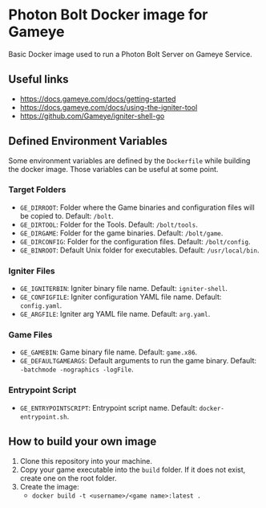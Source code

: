 # Photon Bolt Docker image for Gameye

Basic Docker image used to run a Photon Bolt Server on Gameye Service.

## Useful links

- <https://docs.gameye.com/docs/getting-started>
- <https://docs.gameye.com/docs/using-the-igniter-tool>
- <https://github.com/Gameye/igniter-shell-go>

## Defined Environment Variables

Some environment variables are defined by the `Dockerfile` while building the docker image.
Those variables can be useful at some point.

### Target Folders

- `GE_DIRROOT`: Folder where the Game binaries and configuration files will be copied to. Default: `/bolt`.
- `GE_DIRTOOL`: Folder for the Tools. Default: `/bolt/tools`.
- `GE_DIRGAME`: Folder for the game binaries. Default: `/bolt/game`.
- `GE_DIRCONFIG`: Folder for the configuration files. Default: `/bolt/config`.
- `GE_BINROOT`: Default Unix folder for executables. Default: `/usr/local/bin`.

### Igniter Files

- `GE_IGNITERBIN`: Igniter binary file name. Default: `igniter-shell`.
- `GE_CONFIGFILE`: Igniter configuration YAML file name. Default: `config.yaml`.
- `GE_ARGFILE`: Igniter arg YAML file name. Default: `arg.yaml`.

### Game Files

- `GE_GAMEBIN`: Game binary file name. Default: `game.x86`.
- `GE_DEFAULTGAMEARGS`: Default arguments to run the game binary. Default: `-batchmode -nographics -logFile`.

### Entrypoint Script

- `GE_ENTRYPOINTSCRIPT`: Entrypoint script name. Default: `docker-entrypoint.sh`.

## How to build your own image

1. Clone this repository into your machine.
2. Copy your game executable into the `build` folder. If it does not exist, create one on the root folder.
3. Create the image:
   - `docker build -t <username>/<game name>:latest .`
